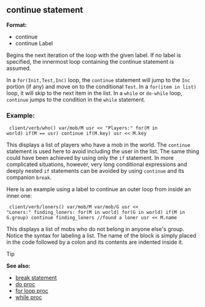 ## continue statement

**Format:**
+   continue
+   continue Label


Begins the next iteration of the loop with the given label. If
no label is specified, the innermost loop containing the continue
statement is assumed. 

In a `for(Init,Test,Inc)` loop, the
`continue` statement will jump to the `Inc` portion (if any) and move on
to the conditional `Test`. In a `for(item in list)` loop, it will skip
to the next item in the list. In a `while` or `do-while` loop,
`continue` jumps to the condition in the `while` statement.
### Example:

``` dm
 client/verb/who() var/mob/M usr << "Players:" for(M in
world) if(M == usr) continue if(M.key) usr << M.key 
```



This displays a list of players who have a mob in the world.
The `continue` statement is used here to avoid including the user in the
list. The same thing could have been achieved by using only the `if`
statement. In more complicated situations, however, very long
conditional expressions and deeply nested `if` statements can be avoided
by using `continue` and its companion `break`. 

Here is an
example using a label to continue an outer loop from inside an inner
one: 
``` dm
 client/verb/loners() var/mob/M var/mob/G usr <<
"Loners:" finding_loners: for(M in world) for(G in world) if(M in
G.group) continue finding_loners //found a loner usr << M.name

```
 

This displays a list of mobs who do not belong in
anyone else\'s group. Notice the syntax for labeling a list. The name of
the block is simply placed in the code followed by a colon and its
contents are indented inside it.

> [!TIP] 
> **See also:**
> +   [break statement](/ref/proc/break.md) 
> +   [do proc](/ref/proc/do.md) 
> +   [for loop proc](/ref/proc/for/loop.md) 
> +   [while proc](/ref/proc/while.md) <!-- -->